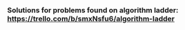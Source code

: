 ### Solutions for problems found on algorithm ladder: https://trello.com/b/smxNsfu6/algorithm-ladder
